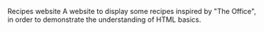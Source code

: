 Recipes website
A website to display some recipes inspired by "The Office", in order to demonstrate the understanding of HTML basics.
